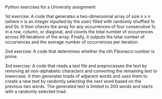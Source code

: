 Python exercises for a University assignment

1st exercise:
A code that generates a two-dimensional array of size n x n (where n is an integer inputted by the user) filled with randomly shuffled 1s and 0s. It then checks the array for any occurrences of four consecutive 1s in a row, column, or diagonal, and counts the total number of occurrences across 99 iterations of the array. Finally, it outputs the total number of occurrences and the average number of occurrences per iteration.

2nd exercise:
A code that determines whether the nth Fibonacci number is prime.

3rd exercise:
A code that reads a text file and preprocesses the text by removing all non-alphabetic characters and converting the remaining text to lowercase. It then generates triads of adjacent words and uses them to create a new text by randomly selecting the next word based on the previous two words. The generated text is limited to 200 words and starts with a randomly selected triad.
